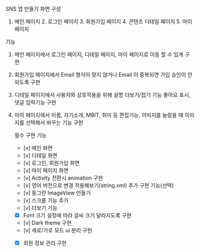 SNS 앱 만들기 
화면 구성 
1. 메인 페이지 2. 로그인 페이지 3. 회원가입 페이지 4. 콘텐츠 디테일 페이지 5. 마이 페이지

기능 

1. 메인 페이지에서 로그인 페이지, 디테일 페이지, 마이 페이지로 이동 할 수 있게 구현
2. 회원가입 페이지에서 Email 형식이 맞지 않거나 Email 이 중복되면 가입 승인이 안되도록 구현
3. 디테일 페이지에서 사용자와 상호작용을 위해 설명 더보기/접기 기능 좋아요 표시, 댓글 입력기능 구현
4. 마이 페이지에서 이름, 자기소개, MBIT, 취미 등 편집기능, 이미지를 눌렀을 때 이미지를 선택해서 바꾸는 기능 구현

     필수 구현 기능
    - [v]  메인 화면
    - [v]  디테일 화면
    - [v]  로그인, 회원가입 화면
    - [v]  마이 페이지 화면
    - [v]  Activity 전환시 animation 구현
    - [v]  영어 버전으로 변경 적용해보기(string.xml)
    추가 구현 기능(선택)
    - [v]  동그란 ImageView 만들기
    - [v]  스크롤 기능 추가
    - [v]  더보기 기능
    - [x]  Font 크기 설정에 따라 글씨 크기 달라지도록 구현
    - [v]  Dark theme 구현
    - [v]  세로/가로 모드 ui 분리 구현
    - [x]  회원 정보 관리 구현
 
